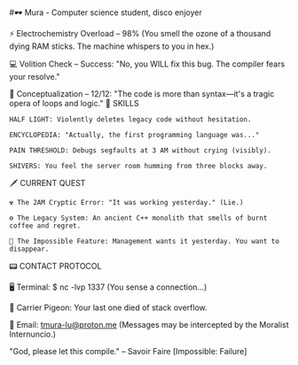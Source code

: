 #🕶️ Mura - Computer science student, disco enjoyer

⚡ Electrochemistry Overload – 98% (You smell the ozone of a thousand dying RAM sticks. The machine whispers to you in hex.)

💻 Volition Check – Success: "No, you WILL fix this bug. The compiler fears your resolve."

🧠 Conceptualization – 12/12: "The code is more than syntax—it's a tragic opera of loops and logic."
🎲 SKILLS

    HALF LIGHT: Violently deletes legacy code without hesitation.

    ENCYCLOPEDIA: "Actually, the first programming language was..."

    PAIN THRESHOLD: Debugs segfaults at 3 AM without crying (visibly).

    SHIVERS: You feel the server room humming from three blocks away.

🗡️ CURRENT QUEST

    ☢️ The 2AM Cryptic Error: "It was working yesterday." (Lie.)

    ⚙️ The Legacy System: An ancient C++ monolith that smells of burnt coffee and regret.

    🌌 The Impossible Feature: Management wants it yesterday. You want to disappear.

📟 CONTACT PROTOCOL

🖥️ Terminal: $ nc -lvp 1337 (You sense a connection...)

📮 Carrier Pigeon: Your last one died of stack overflow.

📧 Email: tmura-lu@proton.me (Messages may be intercepted by the Moralist Internuncio.)


"God, please let this compile." – Savoir Faire [Impossible: Failure]
